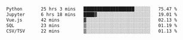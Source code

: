<!--START_SECTION:waka-->

```txt
Python       25 hrs 3 mins   ███████████████████░░░░░░   75.47 %
Jupyter      6 hrs 18 mins   ████▓░░░░░░░░░░░░░░░░░░░░   19.01 %
Vue.js       42 mins         ▓░░░░░░░░░░░░░░░░░░░░░░░░   02.13 %
SQL          23 mins         ▒░░░░░░░░░░░░░░░░░░░░░░░░   01.19 %
CSV/TSV      22 mins         ▒░░░░░░░░░░░░░░░░░░░░░░░░   01.13 %
```

<!--END_SECTION:waka-->
